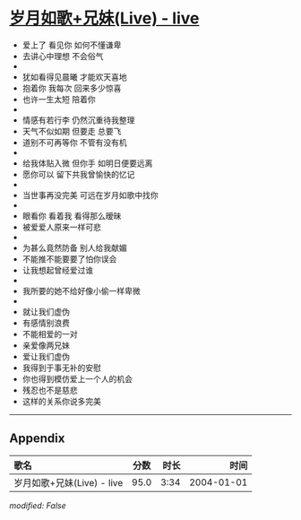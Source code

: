# [岁月如歌+兄妹(Live) - live](https://music.163.com/song?id=66524)

* 爱上了 看见你 如何不懂谦卑
* 去讲心中理想 不会俗气
* 
* 犹如看得见晨曦 才能欢天喜地
* 抱着你 我每次 回来多少惊喜
* 也许一生太短 陪着你
* 
* 情感有若行李 仍然沉重待我整理
* 天气不似如期 但要走 总要飞
* 道别不可再等你 不管有没有机
* 
* 给我体贴入微 但你手 如明日便要远离
* 愿你可以 留下共我曾愉快的忆记
* 
* 当世事再没完美 可远在岁月如歌中找你
* 
* 眼看你 看着我 看得那么暧昧
* 被爱爱人原来一样可悲
* 
* 为甚么竟然防备 别人给我献媚
* 不能推不能要要了怕你误会
* 让我想起曾经爱过谁
* 
* 我所要的她不给好像小偷一样卑微
* 
* 就让我们虚伪
* 有感情别浪费
* 不能相爱的一对
* 亲爱像两兄妹
* 爱让我们虚伪
* 我得到于事无补的安慰
* 你也得到模仿爱上一个人的机会
* 残忍也不是慈悲
* 这样的关系你说多完美


---

## Appendix

|歌名|分数|时长|时间|
|:---|:---:|---:|---:|
|岁月如歌+兄妹(Live) - live|95.0|3:34|2004-01-01

*modified: False*